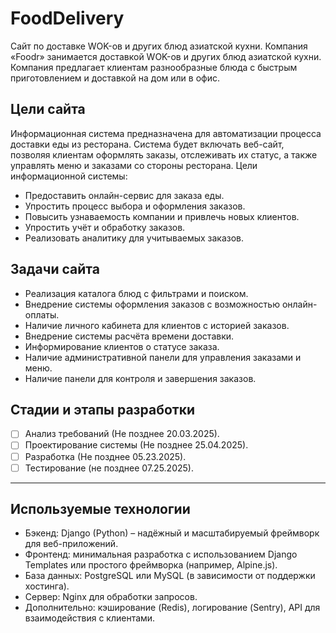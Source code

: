 # FoodDelivery

Сайт по доставке WOK-ов и других блюд азиатской кухни.
Компания «Foodr» занимается доставкой WOK-ов и других блюд азиатской кухни. Компания предлагает клиентам разнообразные блюда с быстрым приготовлением и доставкой на дом или в офис.
## Цели сайта
Информационная система предназначена для автоматизации процесса доставки еды из ресторана. Система будет включать веб-сайт, позволяя клиентам оформлять заказы, отслеживать их статус, а также управлять меню и заказами со стороны ресторана.
Цели информационной системы:
-	Предоставить онлайн-сервис для заказа еды.
-	Упростить процесс выбора и оформления заказов.
-	Повысить узнаваемость компании и привлечь новых клиентов.
-	Упростить учёт и обработку заказов.
-	Реализовать аналитику для учитываемых заказов.

## Задачи сайта
-	Реализация каталога блюд с фильтрами и поиском.
-	Внедрение системы оформления заказов с возможностью онлайн-оплаты.
-	Наличие личного кабинета для клиентов с историей заказов.
-	Внедрение системы расчёта времени доставки.
-	Информирование клиентов о статусе заказа.
-	Наличие административной панели для управления заказами и меню.
-	Наличие панели для контроля и завершения заказов.

## Стадии и этапы разработки
- [ ] Анализ требований (Не позднее 20.03.2025).
- [ ] Проектирование системы (Не позднее 25.04.2025).
- [ ] Разработка (Не позднее 05.23.2025).
- [ ] Тестирование (не позднее 07.25.2025).
---
## Используемые технологии
- Бэкенд: Django (Python) – надёжный и масштабируемый фреймворк для веб-приложений.
- Фронтенд: минимальная разработка с использованием Django Templates или простого фреймворка (например, Alpine.js).
- База данных: PostgreSQL или MySQL (в зависимости от поддержки хостинга).
- Сервер: Nginx для обработки запросов.
- Дополнительно: кэширование (Redis), логирование (Sentry), API для взаимодействия с клиентами.


